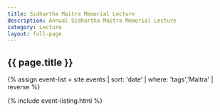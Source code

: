 ```yaml
---
title: Sidhartha Maitra Memorial Lecture
description: Annual Sidhartha Maitra Memorial Lecture
category: Lecture
layout: full-page
---
```

<section id="main-content">
<div class="grid-container large">
<section class="heading">
<h2 class="underline">{{ page.title }}</h2>
</section>

<div class="events-card-list fade-out-siblings">
{% assign event-list = site.events | sort: 'date' | where: 'tags','Maitra' | reverse %}

{% include event-listing.html %}
